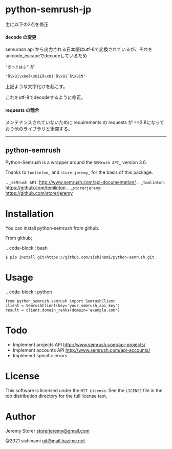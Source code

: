 # python-semrush-jp

主に以下の2点を修正

#### decode の変更

semurash api から出力される日本語はutf-8で変換されているが、それをunicode_escapeでdecodeしているため

`"ぎっとはぶ"` が

`'ã\x81\x8eã\x81£ã\x81¨ã\x81¯ã\x81¶'`

上記ような文字化けを起こす。

これをutf-8でdecodeするように修正。


#### requests の競合

メンテナンスされていないために requirements の requests が ==2.8になっており他のライブラリと衝突する。



---

python-semrush
---

Python-Semrush is a wrapper around the `SEMrush API`_ version 3.0.

Thanks to `tomlinton`_ and `storerjeremy`_ for the basis of this package.

.. _`SEMrush API`: http://www.semrush.com/api-documentation/
.. _`tomlinton`: https://github.com/tomlinton
.. _`storerjeremy`: https://github.com/storerjeremy

Installation
============

You can install python-semrush from github.

From github;

.. code-block:: bash

    $ pip install git+https://github.com/sishinami/python-semrush.git

Usage
=====
.. code-block:: python

    from python_semrush.semrush import SemrushClient
    client = SemrushClient(key='your_semrush_api_key')
    result = client.domain_ranks(domain='example.com')

Todo
====

- Implement projects API http://www.semrush.com/api-projects/
- Implement accounts API http://www.semrush.com/api-accounts/
- Implement specific errors

License
=======

This software is licensed under the `MIT License`. See the ``LICENSE``
file in the top distribution directory for the full license text.


Author
======

Jeremy Storer <storerjeremy@gmail.com>

@2021 sishinami <git@mail.hazime.net>
